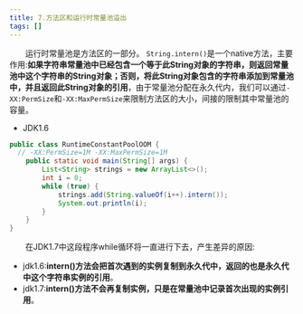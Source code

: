 ```yaml
---
title: 7.方法区和运行时常量池溢出
tags: []
---
```


&#8195;&#8195;运行时常量池是方法区的一部分。
`String.intern()`是一个native方法，主要作用:**如果字符串常量池中已经包含一个等于此String对象的字符串，则返回常量池中这个字符串的String对象；否则，将此String对象包含的字符串添加到常量池中，并且返回此String对象的引用**，由于常量池分配在永久代内，我们可以通过`-XX:PermSize`和`-XX:MaxPermSize`来限制方法区的大小，间接的限制其中常量池的容量。
- JDK1.6
```java
public class RuntimeConstantPoolOOM {
  // -XX:PermSize=1M -XX:MaxPermSize=1M
    public static void main(String[] args) {
        List<String> strings = new ArrayList<>();
        int i = 0;
        while (true) {
            strings.add(String.valueOf(i++).intern());
            System.out.println(i);
        }
    }
}
```
&#8195;&#8195;在JDK1.7中这段程序while循环将一直进行下去，产生差异的原因:
- jdk1.6:**intern()方法会把首次遇到的实例复制到永久代中，返回的也是永久代中这个字符串实例的引用**。
- jdk1.7:**intern()方法不会再复制实例，只是在常量池中记录首次出现的实例引用**。
